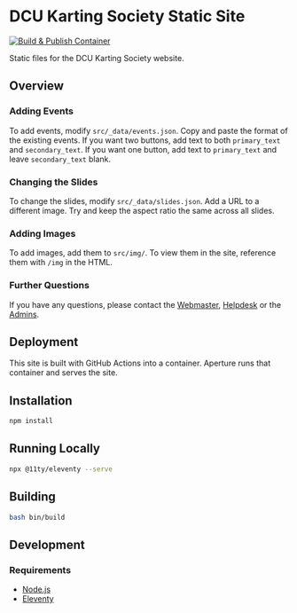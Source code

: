 # DCU Karting Society Static Site

[![Build & Publish Container](https://github.com/redbrick/karting/actions/workflows/build.yml/badge.svg)](https://github.com/redbrick/karting/actions/workflows/build.yml)

Static files for the DCU Karting Society website.

## Overview

### Adding Events

To add events, modify `src/_data/events.json`. Copy and paste the format of the existing events. If you want two buttons, add text to both `primary_text` and `secondary_text`. If you want one button, add text to `primary_text` and leave `secondary_text` blank.

### Changing the Slides

To change the slides, modify `src/_data/slides.json`. Add a URL to a different image. Try and keep the aspect ratio the same across all slides.

### Adding Images

To add images, add them to `src/img/`. To view them in the site, reference them with `/img` in the HTML.

### Further Questions

If you have any questions, please contact the [Webmaster](mailto:webmaster@redbrick.dcu.ie), [Helpdesk](mailto:helpdesk@redbrick.dcu.ie) or the [Admins](mailto:admins@redbrick.dcu.ie).

## Deployment

This site is built with GitHub Actions into a container. Aperture runs that container and serves the site.

## Installation

```bash
npm install
```

## Running Locally

```bash
npx @11ty/eleventy --serve
```

## Building

```bash
bash bin/build
```

## Development

### Requirements

- [Node.js](https://nodejs.org/en/)
- [Eleventy](https://www.11ty.dev/)
